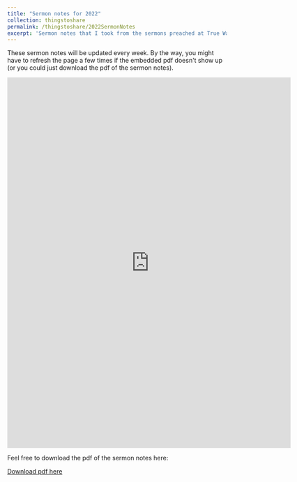```yaml
---
title: "Sermon notes for 2022"
collection: thingstoshare 
permalink: /thingstoshare/2022SermonNotes
excerpt: 'Sermon notes that I took from the sermons preached at True Way Presbyterian Church in 2022'
---
```


These sermon notes will be updated every week. By the way, you might have to refresh the page a few times if the embedded pdf doesn't show up (or you could just download the pdf of the sermon notes).

<embed src="https://drive.google.com/viewerng/
viewer?embedded=true&url=https://github.com/KianHwee-Lim/Sermon-notes/raw/main/2022-sermon-notes/sermonNotes2022.pdf" width="650" height="850">

Feel free to download the pdf of the sermon notes here:

[Download pdf here](https://github.com/KianHwee-Lim/Sermon-notes/raw/main/2022-sermon-notes/sermonNotes2022.pdf)
